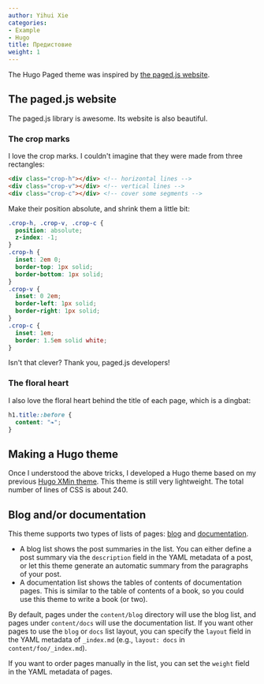 ```yaml
---
author: Yihui Xie
categories:
- Example
- Hugo
title: Предистовие
weight: 1
---
```


The Hugo Paged theme was inspired by [the paged.js website](https://pagedjs.org).

## The paged.js website

The paged.js library is awesome. Its website is also beautiful.

### The crop marks

I love the crop marks. I couldn't imagine that they were made from three rectangles:

```html
<div class="crop-h"></div> <!-- horizontal lines -->
<div class="crop-v"></div> <!-- vertical lines -->
<div class="crop-c"></div> <!-- cover some segments -->
```

Make their position absolute, and shrink them a little bit:

```css
.crop-h, .crop-v, .crop-c {
  position: absolute;
  z-index: -1;
}
.crop-h {
  inset: 2em 0;
  border-top: 1px solid;
  border-bottom: 1px solid;
}
.crop-v {
  inset: 0 2em;
  border-left: 1px solid;
  border-right: 1px solid;
}
.crop-c {
  inset: 1em;
  border: 1.5em solid white;
}
```

Isn't that clever? Thank you, paged.js developers!

### The floral heart

I also love the floral heart behind the title of each page, which is a dingbat:

```css
h1.title::before {
  content: "❧";
}
```

## Making a Hugo theme

Once I understood the above tricks, I developed a Hugo theme based on my previous [Hugo XMin theme](https://github.com/yihui/hugo-xmin). This theme is still very lightweight. The total number of lines of CSS is about 240.

## Blog and/or documentation

This theme supports two types of lists of pages: [blog](/blog/) and [documentation](/docs/).

- A blog list shows the post summaries in the list. You can either define a post summary via the `description` field in the YAML metadata of a post, or let this theme generate an automatic summary from the paragraphs of your post.
- A documentation list shows the tables of contents of documentation pages. This is similar to the table of contents of a book, so you could use this theme to write a book (or two).

By default, pages under the `content/blog` directory will use the blog list, and pages under `content/docs` will use the documentation list. If you want other pages to use the `blog` or `docs` list layout, you can specify the `layout` field in the YAML metadata of `_index.md` (e.g., `layout: docs` in `content/foo/_index.md`).

If you want to order pages manually in the list, you can set the `weight` field in the YAML metadata of pages.
